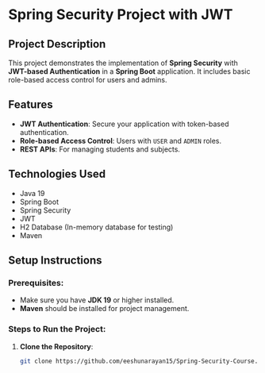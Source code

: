 # Spring Security Project with JWT

## Project Description
This project demonstrates the implementation of **Spring Security** with **JWT-based Authentication** in a **Spring Boot** application. It includes basic role-based access control for users and admins.

## Features
- **JWT Authentication**: Secure your application with token-based authentication.
- **Role-based Access Control**: Users with `USER` and `ADMIN` roles.
- **REST APIs**: For managing students and subjects.

## Technologies Used
- Java 19
- Spring Boot
- Spring Security
- JWT
- H2 Database (In-memory database for testing)
- Maven

## Setup Instructions

### Prerequisites:
- Make sure you have **JDK 19** or higher installed.
- **Maven** should be installed for project management.

### Steps to Run the Project:
1. **Clone the Repository**:
   ```bash
   git clone https://github.com/eeshunarayan15/Spring-Security-Course.git
